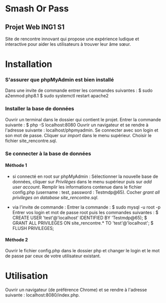 # Smash Or Pass
## Projet Web ING1 S1 

Site de rencontre innovant qui propose une expérience ludique et interactive pour aider les utilisateurs à trouver leur âme sœur.

# Installation 

### S'assurer que phpMyAdmin est bien installé 

Dans une invite de commande entrer les commandes suivantes : 
$ sudo a2enmod php8.1 
$ sudo systemctl restart apache2 

### Installer la base de données 
Ouvrir un terminal dans le dossier qui contient le projet. 
Entrer la commande suivante : 
$ php -S localhost:8080
Ouvrir un navigateur et se rendre à l'adresse suivante : localhost/phpmyadmin.
Se connecter avec son login et son mot de passe. 
Cliquer sur <i>import</i> dans le menu supérieur. 
Choisir le fichier site_rencontre.sql. 

### Se connecter à la base de données 
#### Méthode 1 

- si connecté en root sur phpMyAdmin :
Sélectionner la nouvelle base de données, cliquer sur <i>Privilèges</i> dans le menu supérieur puis sur <i>add user account</i>.
Remplir les informations contenue dans le fichier config.php (username : test, password : Testmdp@65).
Cocher <i>grant all privileges on database site_rencontre.sql</i>. 

- via l'invite de commande :
Entrer la commande :
$ sudo mysql -u root -p
Entrer vos login et mot de passe root puis les commandes suivantes :
$ CREATE USER 'test'@'localhost' IDENTIFIED BY 'Testmdp@65);
$ GRANT ALL PRIVILEGES ON site_rencontre.* TO 'test'@'localhost';
$ FLUSH PRIVILEGES;

#### Méthode 2
Ouvrir le fichier config.php dans le dossier php et changer le login et le mot de passe par ceux de votre utilisateur existant. 

# Utilisation 
Ouvrir un navigateur (de préférence Chrome) et se rendre à l'adresse suivante : localhost:8080/index.php. 




